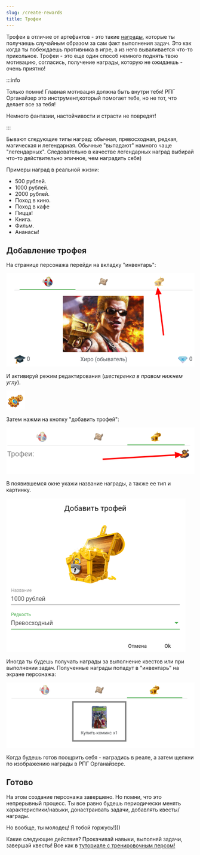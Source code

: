 ```yaml
---
slug: /create-rewards
title: Трофеи
---
```


Трофеи в отличие от артефактов - это такие [награды](/about-rewards), которые ты получаешь случайным образом за сам факт выполнения задач. Это как когда ты побеждаешь противника в игре, а из него вываливается что-то прикольное. Трофеи - это еще один способ немного поднять твою мотивацию, согласись, получение награды, которую не ожидаешь - очень приятно!

:::info &nbsp;

Только помни! Главная мотивация должна быть внутри тебя! РПГ Органайзер это инструмент,который помогает тебе, но не тот, что делает все за тебя!

Немного фантазии, настойчивости и страсти не повредят!

:::

Бывают следующие типы наград: обычная, превосходная, редкая, магическая и легендарная. Обычные "выпадают" намного чаще "легендарных". Следовательно в качестве легендарных наград выбирай что-то действительно эпичное, чем наградить себя)

Примеры наград в реальной жизни:
-   500 рублей.
-   1000 рублей.
-   2000 рублей.
-   Поход в кино.
-   Поход в кафе
-   Пицца!
-   Книга.
-   Фильм.
-   Ананасы!

## Добавление трофея

На странице персонажа перейди на вкладку "инвентарь":

![](../../static/img/переход_на_вкладку_инвентарь)

И активируй режим редактирования (*шестеренка в правом нижнем углу*).

![](../../static/img/СохранитьИзменения.jpg)

Затем нажми на кнопку "добавить трофей":

![](../../static/img/добавить_трофей)

В появившемся окне укажи название награды, а также ее тип и картинку.

![](../../static/img/настройка_трофея)

Иногда ты будешь получать награды за выполнение квестов или при выполнении задач. Полученные награды попадут в "инвентарь" на экране персонажа:

![](../../static/img/инвентарь)

Когда будешь готов поощрить себя - наградись в реале, а затем щелкни по изображению награды в РПГ Органайзере.

## Готово

На этом создание персонажа завершено. Но помни, что это непрерывный процесс. Ты все равно будешь периодически менять характеристики/навыки, донастраивать задачи, добавлять квесты/награды.

Но вообще, ты молодец! Я тобой горжусь!)))

Какие следующие действия? Прокачивай навыки, выполняй задачи, завершай квесты! Все как в [туториале с тренировочным персом!](/tutor-pers)